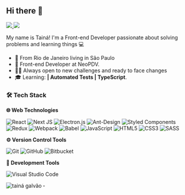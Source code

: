 
## Hi there 👋 
<p align="left">
 <a href="https://www.linkedin.com/in/rafaeldcmartins">
    <img src="https://img.shields.io/badge/-Tainá%20Almeida-6633cc?style=flat-square&logo=Linkedin&logoColor=white&link=https://www.linkedin.com/in/almeida-taina/"/>
  </a><a href="https://github.com/taigalvs/?tab=follow">
    <img src="https://img.shields.io/github/followers/taigalvs?label=Follow&style=social" />
  </a> </p>

My name is Tainá! 
I'm a Front-end Developer passionate about solving problems and learning things  💻
- 📍 From Rio de Janeiro living in São Paulo
- 💼  Front-end Developer  at NeoPDV.
- 👩‍💻 Always open to new challenges and ready to face changes
-   🎓  Learning:  **| Automated Tests | TypeScript**.


### 🛠 Tech Stack
 **🌐 Web Technologies**
 
![React](https://img.shields.io/badge/react-%2320232a.svg?style=for-the-badge&logo=react&logoColor=%2361DAFB) ![Next JS](https://img.shields.io/badge/Next-black?style=for-the-badge&logo=next.js&logoColor=white) ![Electron.js](https://img.shields.io/badge/Electron-191970?style=for-the-badge&logo=Electron&logoColor=white)   ![Ant-Design](https://img.shields.io/badge/-AntDesign-%230170FE?style=for-the-badge&logo=ant-design&logoColor=white) ![Styled Components](https://img.shields.io/badge/styled--components-DB7093?style=for-the-badge&logo=styled-components&logoColor=white)  
![Redux](https://img.shields.io/badge/redux-%23593d88.svg?style=for-the-badge&logo=redux&logoColor=white) ![Webpack](https://img.shields.io/badge/webpack-%238DD6F9.svg?style=for-the-badge&logo=webpack&logoColor=black) ![Babel](https://img.shields.io/badge/Babel-F9DC3e?style=for-the-badge&logo=babel&logoColor=black) ![JavaScript](https://img.shields.io/badge/javascript-%23323330.svg?style=for-the-badge&logo=javascript&logoColor=%23F7DF1E) ![HTML5](https://img.shields.io/badge/html5-%23E34F26.svg?style=for-the-badge&logo=html5&logoColor=white) ![CSS3](https://img.shields.io/badge/css3-%231572B6.svg?style=for-the-badge&logo=css3&logoColor=white) ![SASS](https://img.shields.io/badge/SASS-hotpink.svg?style=for-the-badge&logo=SASS&logoColor=white)

**⚙️ Version Control Tools**

![Git](https://img.shields.io/badge/git-%23F05033.svg?style=for-the-badge&logo=git&logoColor=white) ![GitHub](https://img.shields.io/badge/github-%23121011.svg?style=for-the-badge&logo=github&logoColor=white) ![Bitbucket](https://img.shields.io/badge/bitbucket-%230047B3.svg?style=for-the-badge&logo=bitbucket&logoColor=white)

 **🔧 Development Tools**

![Visual Studio Code](https://img.shields.io/badge/Visual%20Studio%20Code-0078d7.svg?style=for-the-badge&logo=visual-studio-code&logoColor=white)


<p><img align="left" src="https://github-readme-stats.vercel.app/api/top-langs?username=taigalvs&show_icons=true&locale=en&layout=compact&theme=radical" alt="tainá galvão" /></p>
- 
